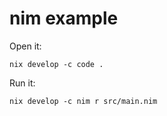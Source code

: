 # nim example


Open it:

    nix develop -c code .

Run it:

    nix develop -c nim r src/main.nim
